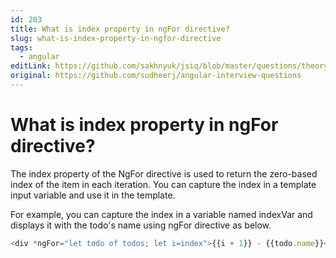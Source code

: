 ```yaml
---
id: 203
title: What is index property in ngFor directive?
slug: what-is-index-property-in-ngfor-directive
tags:
  - angular
editLink: https://github.com/sakhnyuk/jsiq/blob/master/questions/theory/angular/203.md
original: https://github.com/sudheerj/angular-interview-questions
---
```


# What is index property in ngFor directive?

The index property of the NgFor directive is used to return the zero-based index of the item in each iteration. You can capture the index in a template input variable and use it in the template.

For example, you can capture the index in a variable named indexVar and displays it with the todo's name using ngFor directive as below.

```javascript
<div *ngFor="let todo of todos; let i=index">{{i + 1}} - {{todo.name}}</div>
```